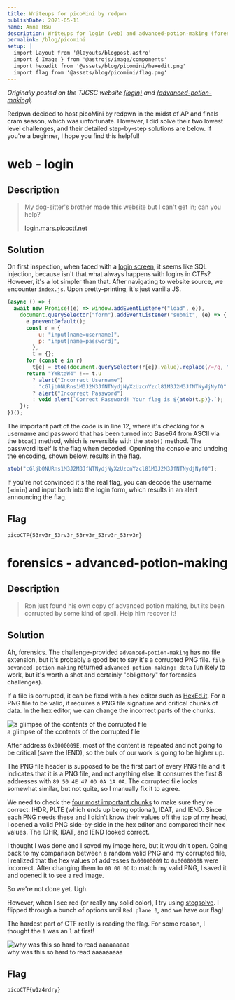 ```yaml
---
title: Writeups for picoMini by redpwn
publishDate: 2021-05-11
name: Anna Hsu
description: Writeups for login (web) and advanced-potion-making (forensics).
permalink: /blog/picomini
setup: |
  import Layout from '@layouts/blogpost.astro'
  import { Image } from '@astrojs/image/components'
  import hexedit from '@assets/blog/picomini/hexedit.png'
  import flag from '@assets/blog/picomini/flag.png'
---
```


_Originally posted on the TJCSC website [(login)](https://activities.tjhsst.edu/csc/writeups/picomini-redpwn-login) and [(advanced-potion-making)](https://activities.tjhsst.edu/csc/writeups/picomini-redpwn-apm)._

Redpwn decided to host picoMini by redpwn in the midst of AP and finals cram season, which was unfortunate. However, I did solve their two lowest level challenges, and their detailed step-by-step solutions are below. If you're a beginner, I hope you find this helpful!

# web - login

## Description

> My dog-sitter's brother made this website but I can't get in; can you help?
>
> [login.mars.picoctf.net](https://login.mars.picoctf.net)

## Solution

On first inspection, when faced with a [login screen](https://login.mars.picoctf.net), it seems like SQL injection, because isn't that what always happens with logins in CTFs? However, it's a lot simpler than that. After navigating to website source, we encounter `index.js`. Upon pretty-printing, it's just vanilla JS.

```js
(async () => {
  await new Promise((e) => window.addEventListener("load", e)),
    document.querySelector("form").addEventListener("submit", (e) => {
      e.preventDefault();
      const r = {
          u: "input[name=username]",
          p: "input[name=password]",
        },
        t = {};
      for (const e in r)
        t[e] = btoa(document.querySelector(r[e]).value).replace(/=/g, "");
      return "YWRtaW4" !== t.u
        ? alert("Incorrect Username")
        : "cGljb0NURns1M3J2M3JfNTNydjNyXzUzcnYzcl81M3J2M3JfNTNydjNyfQ" !== t.p
        ? alert("Incorrect Password")
        : void alert(`Correct Password! Your flag is ${atob(t.p)}.`);
    });
})();
```

The important part of the code is in line 12, where it's checking for a username and password that has been turned into Base64 from ASCII via the `btoa()` method, which is reversible with the `atob()` method. The password itself is the flag when decoded. Opening the console and undoing the encoding, shown below, results in the flag.

```js
atob("cGljb0NURns1M3J2M3JfNTNydjNyXzUzcnYzcl81M3J2M3JfNTNydjNyfQ");
```

If you're not convinced it's the real flag, you can decode the username (`admin`) and input both into the login form, which results in an alert announcing the flag.

## Flag

```
picoCTF{53rv3r_53rv3r_53rv3r_53rv3r_53rv3r}
```

# forensics - advanced-potion-making

## Description

> Ron just found his own copy of advanced potion making, but its been corrupted by some kind of spell. Help him recover it!

## Solution

Ah, forensics. The challenge-provided `advanced-potion-making` has no file extension, but it's probably a good bet to say it's a corrupted PNG file. `file advanced-potion-making` returned `advanced-potion-making: data` (unlikely to work, but it's worth a shot and certainly "obligatory" for forensics challenges).

If a file is corrupted, it can be fixed with a hex editor such as [HexEd.it](https://hexed.it/). For a PNG file to be valid, it requires a PNG file signature and critical chunks of data. In the hex editor, we can change the incorrect parts of the chunks.

<div class="blogimage">
  <Image src={hexedit} alt="a glimpse of the contents of the corrupted file" />
  <figcaption>a glimpse of the contents of the corrupted file</figcaption>
</div>

After address `0x0000009E`, most of the content is repeated and not going to be critical (save the IEND), so the bulk of our work is going to be higher up.

The PNG file header is supposed to be the first part of every PNG file and it indicates that it is a PNG file, and not anything else. It consumes the first 8 addresses with `89 50 4E 47 0D 0A 1A 0A`. The corrupted file looks somewhat similar, but not quite, so I manually fix it to agree.

We need to check the [four most important chunks](https://www.w3.org/TR/PNG-Chunks.html) to make sure they're correct: IHDR, PLTE (which ends up being optional), IDAT, and IEND. Since each PNG needs these and I didn't know their values off the top of my head, I opened a valid PNG side-by-side in the hex editor and compared their hex values. The IDHR, IDAT, and IEND looked correct.

I thought I was done and I saved my image here, but it wouldn't open. Going back to my comparison between a random valid PNG and my corrupted file, I realized that the hex values of addresses `0x00000009` to `0x0000000B` were incorrect. After changing them to `00 00 0D` to match my valid PNG, I saved it and opened it to see a red image.

So we're not done yet. Ugh.

However, when I see red (or really any solid color), I try using [stegsolve](https://github.com/zardus/ctf-tools/blob/master/stegsolve/install). I flipped through a bunch of options until `Red plane 0`, and we have our flag!

The hardest part of CTF really is reading the flag. For some reason, I thought the `1` was an `l` at first!

<div class="blogimage">
  <Image src={flag} alt="why was this so hard to read aaaaaaaaa" />
  <figcaption>why was this so hard to read aaaaaaaaa</figcaption>
</div>

## Flag

```
picoCTF{w1z4rdry}
```
